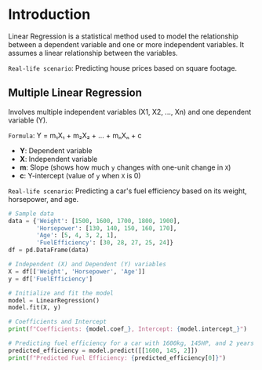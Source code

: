 # Introduction

Linear Regression is a statistical method used to model the relationship between a dependent variable and one or more independent variables. It assumes a linear relationship between the variables.

`Real-life scenario`: Predicting house prices based on square footage.

## Multiple Linear Regression
Involves multiple independent variables (X1, X2, ..., Xn) and one dependent variable (Y).

`Formula`: Y = m₁X₁ + m₂X₂ + ... + mₙXₙ + c

- **Y**: Dependent variable
- **X**: Independent variable
- **m**: Slope (shows how much `y` changes with one-unit change in `X`)
- **c**: Y-intercept (value of `y` when `X` is 0)

`Real-life scenario`: Predicting a car's fuel efficiency based on its weight, horsepower, and age.

```python
# Sample data
data = {'Weight': [1500, 1600, 1700, 1800, 1900],
        'Horsepower': [130, 140, 150, 160, 170],
        'Age': [5, 4, 3, 2, 1],
        'FuelEfficiency': [30, 28, 27, 25, 24]}
df = pd.DataFrame(data)

# Independent (X) and Dependent (Y) variables
X = df[['Weight', 'Horsepower', 'Age']]
y = df['FuelEfficiency']

# Initialize and fit the model
model = LinearRegression()
model.fit(X, y)

# Coefficients and Intercept
print(f"Coefficients: {model.coef_}, Intercept: {model.intercept_}")

# Predicting fuel efficiency for a car with 1600kg, 145HP, and 2 years old
predicted_efficiency = model.predict([[1600, 145, 2]])
print(f"Predicted Fuel Efficiency: {predicted_efficiency[0]}")
```


